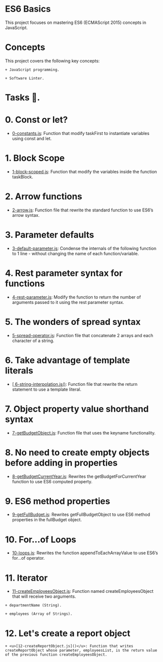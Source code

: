 # ES6 Basics

This project focuses on mastering ES6 (ECMAScript 2015) concepts in JavaScript.

# Concepts

This project covers the following key concepts:

	+ JavaScript programming.

	+ Software Linter.

# Tasks 📃.

# 0. Const or let?

   + <u>[0-constants.js]()</u>: Function that modify taskFirst to instantiate variables using const and let.

# 1. Block Scope

   + <u>[1-block-scoped.js]()</u>: Function that modify the variables inside the function taskBlock.

# 2. Arrow functions

   + <u>[ 2-arrow.js]()</u>: Function file that rewrite the standard function to use ES6’s arrow syntax.

# 3. Parameter defaults

   + <u>[3-default-parameter.js]()</u>: Condense the internals of the following function to 1 line - without changing the name of each function/variable.

# 4. Rest parameter syntax for functions

   + <u>[4-rest-parameter.js]()</u>: Modify the function to return the number of arguments passed to it using the rest parameter syntax.

# 5. The wonders of spread syntax

   + <u>[5-spread-operator.js]()</u>: Function file that concatenate 2 arrays and each character of a string.

# 6. Take advantage of template literals

   + <u>[ 6-string-interpolation.js()</u>: Function file that rewrite the return statement to use a template literal.

# 7. Object property value shorthand syntax

   + <u>[7-getBudgetObject.js]()</u>: Function file that uses the keyname functionality.

# 8. No need to create empty objects before adding in properties

   + <u>[8-getBudgetCurrentYear.js]()</u>: Rewrites the getBudgetForCurrentYear function to use ES6 computed property.

# 9. ES6 method properties

   + <u>[9-getFullBudget.js]()</u>: Rewrites getFullBudgetObject to use ES6 method properties in the fullBudget object.

# 10. For...of Loops

   + <u>[10-loops.js]()</u>: Rewrites the function appendToEachArrayValue to use ES6’s for...of operator.

# 11. Iterator

   + <u>[11-createEmployeesObject.js]()</u>: Function named createEmployeesObject that will receive two arguments.

	+ departmentName (String).

	+ employees (Array of Strings).

# 12. Let's create a report object

    + <u>[12-createReportObject.js]()</u>: Function that writes createReportObject whose parameter, employeesList, is the return value of the previous function createEmployeesObject.
